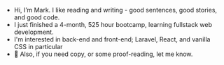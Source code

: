 - Hi, I’m Mark. I like reading and writing - good sentences, good stories, and good code. 
- I just finished a 4-month, 525 hour bootcamp, learning fullstack web development.
- I'm interested in back-end and front-end; Laravel, React, and vanilla CSS in particular
-  👀 Also, if you need copy, or some proof-reading, let me know.

<!---
headexpanded/headexpanded is a ✨ special ✨ repository because its `README.md` (this file) appears on your GitHub profile.
You can click the Preview link to take a look at your changes.
--->
